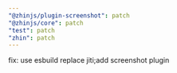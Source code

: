 ```yaml
---
"@zhinjs/plugin-screenshot": patch
"@zhinjs/core": patch
"test": patch
"zhin": patch
---
```


fix: use esbuild replace jiti;add screenshot plugin
